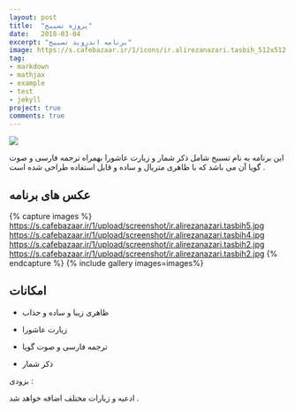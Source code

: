 ```yaml
---
layout: post
title:  "پروژه تسبیح"
date:   2018-03-04
excerpt: "برنامه اندروید تسبیح"
image: https://s.cafebazaar.ir/1/icons/ir.alirezanazari.tasbih_512x512.png
tag:
- markdown 
- mathjax
- example
- test
- jekyll
project: true
comments: true
---
```


![](https://s.cafebazaar.ir/1/icons/ir.alirezanazari.tasbih_512x512.png)    
         
این برنامه به نام تسبیح شامل ذکر شمار و زیارت عاشورا بهمراه ترجمه فارسی و صوت گویا آن می باشد که با ظاهری متریال و ساده و قابل استفاده طراحی شده است . 

## عکس های برنامه

{% capture images %}
  https://s.cafebazaar.ir/1/upload/screenshot/ir.alirezanazari.tasbih5.jpg
  https://s.cafebazaar.ir/1/upload/screenshot/ir.alirezanazari.tasbih4.jpg
  https://s.cafebazaar.ir/1/upload/screenshot/ir.alirezanazari.tasbih2.jpg
  https://s.cafebazaar.ir/1/upload/screenshot/ir.alirezanazari.tasbih2.jpg
{% endcapture %}
{% include gallery images=images%}


      
## امکانات


* ظاهری زیبا و ساده و جذاب


* زیارت عاشورا


* ترجمه فارسی و صوت گویا


* ذکر شمار 


بزودی :


ادعیه و زیارات مختلف اضافه خواهد شد .
